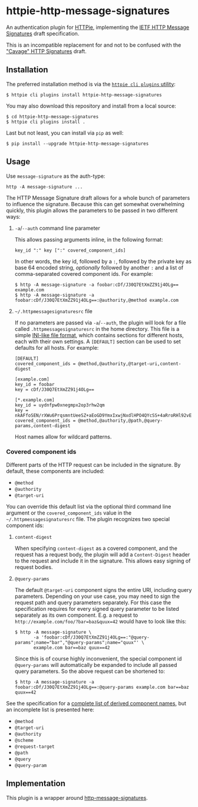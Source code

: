 httpie-http-message-signatures
==============================

An authentication plugin for [HTTPie][1], implementing the [IETF HTTP Message Signatures][2] draft specification.

This is an incompatible replacement for and not to be confused with the ["Cavage" HTTP Signatures][3] draft.

Installation
------------

The preferred installation method is via the [`httpie cli plugins` utility][4]:

    $ httpie cli plugins install httpie-http-message-signatures

You may also download this repository and install from a local source:

    $ cd httpie-http-message-signatures
    $ httpie cli plugins install .

Last but not least, you can install via `pip` as well:

    $ pip install --upgrade httpie-http-message-signatures

Usage
-----

Use `message-signature` as the auth-type:

    http -A message-signature ...

The HTTP Message Signature draft allows for a whole bunch of parameters to influence the signature. Because this can
get somewhat overwhelming quickly, this plugin allows the parameters to be passed in two different ways:

1. `-a`/`--auth` command line parameter

   This allows passing arguments inline, in the following format:

       key_id ":" key [":" covered_component_ids]

   In other words, the key id, followed by a `:`, followed by the private key as base 64 encoded string, *optionally*
   followed by another `:` and a list of comma-separated covered component ids. For example:

       $ http -A message-signature -a foobar:cDf/J30Q7EtXmZZ91j4OLg== example.com
       $ http -A message-signature -a foobar:cDf/J30Q7EtXmZZ91j4OLg==:@authority,@method example.com

2. `~/.httpmessagesignaturesrc` file

   If no parameters are passed via `-a`/`--auth`, the plugin will look for a file called `.httpmessagesignaturesrc`
   in the home directory. This file is a simple [INI-like file format][5], which contains sections for different hosts,
   each with their own settings. A `[DEFAULT]` section can be used to set defaults for all hosts. For example:

       [DEFAULT]
       covered_component_ids = @method,@authority,@target-uri,content-digest

       [example.com]
       key_id = foobar
       key = cDf/J30Q7EtXmZZ91j4OLg==

       [*.example.com]
       key_id = uydnfpw0xnegmpx2op3rhw2qm
       key = nkAFfoSEN/rXWu6PrqsmntUeeSZ+aEoGD9YmxIxwjNxdlHPO4QYcSS+4aRroRHl92vEEipRCsr+j2tFVlPimfA==
       covered_component_ids = @method,@authority,@path,@query-params,content-digest

   Host names allow for wildcard patterns.

### Covered component ids

Different parts of the HTTP request can be included in the signature. By default, these components are included:

- `@method`
- `@authority`
- `@target-uri`

You can override this default list via the optional third command line argument or the `covered_component_ids` value
in the `~/.httpmessagesignaturesrc` file. The plugin recognizes two special component ids:

1. `content-digest`

   When specifying `content-digest` as a covered component, and the request has a request body, the plugin will add a
   `Content-Digest` header to the request and include it in the signature. This allows easy signing of request bodies.

2. `@query-params`

   The default `@target-uri` component signs the entire URI, including query parameters. Depending on your use case, 
   you may need to sign the request path and query parameters separately. For this case the specification requires 
   for every signed query parameter to be listed separately as its own component. E.g. a request to
   `http://example.com/foo/?bar=baz&quux=42` would have to look like this:

       $ http -A message-signature \
              -a 'foobar:cDf/J30Q7EtXmZZ91j4OLg==:"@query-params";name="bar","@query-params";name="quux"' \
              example.com bar==baz quux==42

   Since this is of course highly inconvenient, the special component id `@query-params` will automatically be expanded
   to include all passed query parameters. So the above request can be shortened to:

       $ http -A message-signature -a foobar:cDf/J30Q7EtXmZZ91j4OLg==:@query-params example.com bar==baz quux==42

See the specification for a [complete list of derived component names][6], but an incomplete list is presented here:

- `@method`
- `@target-uri`
- `@authority`
- `@scheme`
- `@request-target`
- `@path`
- `@query`
- `@query-param`

Implementation
--------------

This plugin is a wrapper around [http-message-signatures][7].


  [1]: https://httpie.io
  [2]: https://datatracker.ietf.org/doc/draft-ietf-httpbis-message-signatures/
  [3]: https://datatracker.ietf.org/doc/draft-cavage-http-signatures/
  [4]: https://httpie.io/docs/cli/httpie-cli-plugins-install
  [5]: https://docs.python.org/3/library/configparser.html
  [6]: https://www.ietf.org/archive/id/draft-ietf-httpbis-message-signatures-17.html#name-derived-components
  [7]: https://pypi.org/project/http-message-signatures/